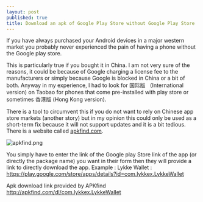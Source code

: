 ```yaml
---
layout: post
published: true
title: Download an apk of Google Play Store without Google Play Store
---
```

If you have always purchased your Android devices in a major western market you probably never experienced the pain of having a phone without the Google play store. 

This is particularly true if you bought it in China. I am not very sure of the reasons, it could be because of Google charging a license fee to the manufacturers or simply because Google is blocked in China or a bit of both. Anyway in my experience, I had to look for 国际版 （International version) on Taobao for phones that come pre-installed with play store or sometimes 香港版 (Hong Kong version). 

There is a tool to circumvent this if you do not want to rely on Chinese app store markets (another story) but in my opinion this could only be used as a short-term fix because it will not support updates and it is a bit tedious. There is a website called [apkfind.com](apkfind.com).

![apkfind.png]({{site.baseurl}}/img/apkfind.png)

You simply have to enter the link of the Google play Store link of the app (or directly the package name) you want in their form then they will provide a link to directly download the app. 
Example : 
Lykke Wallet : https://play.google.com/store/apps/details?id=com.lykkex.LykkeWallet

Apk download link provided by APKfind http://apkfind.com/dl/com.lykkex.LykkeWallet
